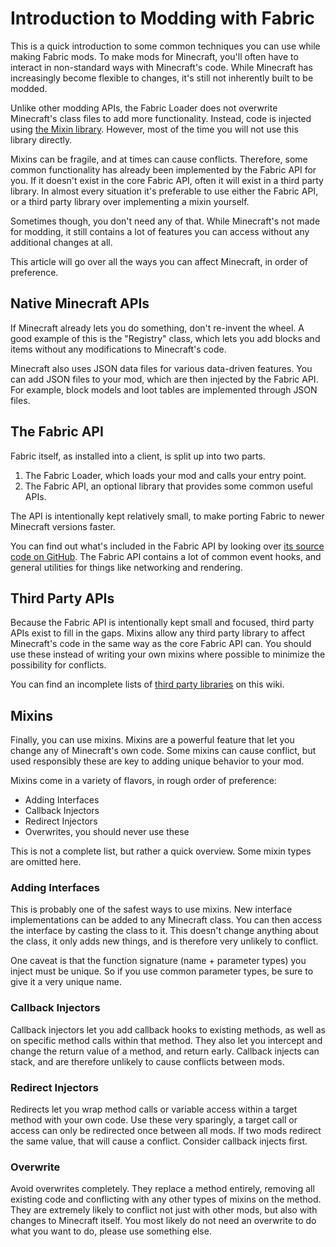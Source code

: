# Introduction to Modding with Fabric

This is a quick introduction to some common techniques you can use while
making Fabric mods. To make mods for Minecraft, you'll often have to
interact in non-standard ways with Minecraft's code. While Minecraft has
increasingly become flexible to changes, it's still not inherently built
to be modded.

Unlike other modding APIs, the Fabric Loader does not overwrite
Minecraft's class files to add more functionality. Instead, code is
injected using [the Mixin
library](https://github.com/SpongePowered/Mixin/wiki). However, most of
the time you will not use this library directly.

Mixins can be fragile, and at times can cause conflicts. Therefore, some
common functionality has already been implemented by the Fabric API for
you. If it doesn't exist in the core Fabric API, often it will exist in
a third party library. In almost every situation it's preferable to use
either the Fabric API, or a third party library over implementing a
mixin yourself.

Sometimes though, you don't need any of that. While Minecraft's not made
for modding, it still contains a lot of features you can access without
any additional changes at all.

This article will go over all the ways you can affect Minecraft, in
order of preference.

## Native Minecraft APIs

If Minecraft already lets you do something, don't re-invent the wheel. A
good example of this is the "Registry" class, which lets you add blocks
and items without any modifications to Minecraft's code.

Minecraft also uses JSON data files for various data-driven features.
You can add JSON files to your mod, which are then injected by the
Fabric API. For example, block models and loot tables are implemented
through JSON files.

## The Fabric API

Fabric itself, as installed into a client, is split up into two parts.

1. The Fabric Loader, which loads your mod and calls your entry point.
2. The Fabric API, an optional library that provides some common useful
   APIs.

The API is intentionally kept relatively small, to make porting Fabric
to newer Minecraft versions faster.

You can find out what's included in the Fabric API by looking over [its
source code on GitHub](https://github.com/FabricMC/fabric). The Fabric
API contains a lot of common event hooks, and general utilities for
things like networking and rendering.

## Third Party APIs

Because the Fabric API is intentionally kept small and focused, third
party APIs exist to fill in the gaps. Mixins allow any third party
library to affect Minecraft's code in the same way as the core Fabric
API can. You should use these instead of writing your own mixins where
possible to minimize the possibility for conflicts.

You can find an incomplete lists of [third party
libraries](../Modding-Tutorials/Development-Tools/libraries.md) on this wiki.

## Mixins

Finally, you can use mixins. Mixins are a powerful feature that let you
change any of Minecraft's own code. Some mixins can cause conflict, but
used responsibly these are key to adding unique behavior to your mod.

Mixins come in a variety of flavors, in rough order of preference:

- Adding Interfaces
- Callback Injectors
- Redirect Injectors
- Overwrites, you should never use these

This is not a complete list, but rather a quick overview. Some mixin
types are omitted here.

### Adding Interfaces

This is probably one of the safest ways to use mixins. New interface
implementations can be added to any Minecraft class. You can then access
the interface by casting the class to it. This doesn't change anything
about the class, it only adds new things, and is therefore very unlikely
to conflict.

One caveat is that the function signature (name + parameter types) you
inject must be unique. So if you use common parameter types, be sure to
give it a very unique name.

### Callback Injectors

Callback injectors let you add callback hooks to existing methods, as
well as on specific method calls within that method. They also let you
intercept and change the return value of a method, and return early.
Callback injects can stack, and are therefore unlikely to cause
conflicts between mods.

### Redirect Injectors

Redirects let you wrap method calls or variable access within a target
method with your own code. Use these very sparingly, a target call or
access can only be redirected once between all mods. If two mods
redirect the same value, that will cause a conflict. Consider callback
injects first.

### Overwrite

Avoid overwrites completely. They replace a method entirely, removing
all existing code and conflicting with any other types of mixins on the
method. They are extremely likely to conflict not just with other mods,
but also with changes to Minecraft itself. You most likely do not need
an overwrite to do what you want to do, please use something else.
